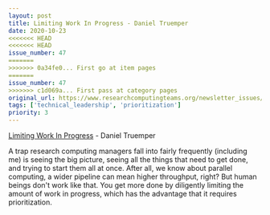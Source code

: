 ```yaml
---
layout: post
title: Limiting Work In Progress - Daniel Truemper
date: 2020-10-23
<<<<<<< HEAD
<<<<<<< HEAD
issue_number: 47
=======
>>>>>>> 0a34fe0... First go at item pages
=======
issue_number: 47
>>>>>>> c1d069a... First pass at category pages
original_url: https://www.researchcomputingteams.org/newsletter_issues/0047
tags: ['technical_leadership', 'prioritization']
priority: 3
---
```


<!-- markdownlint-disable MD033 -->
<!-- markdownlint-disable MD041 -->
<!-- markdownlint-disable MD049 -->

[Limiting Work In Progress](https://truemped.github.io/posts/mgmt/limiting-wip/) - Daniel Truemper

A trap research computing managers fall into fairly frequently (including me) is seeing the big picture, seeing all the things that need to get done, and trying to start them all at once. After all, we know about parallel computing, a wider pipeline can mean higher throughput, right?
But human beings don't work like that. You get more done by diligently limiting the amount of work in progress, which has the advantage that it requires prioritization.